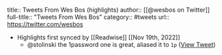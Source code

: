 title:: Tweets From Wes Bos (highlights)
author:: [[@wesbos on Twitter]]
full-title:: "Tweets From Wes Bos"
category:: #tweets
url:: https://twitter.com/wesbos

- Highlights first synced by [[Readwise]] [[Nov 19th, 2022]]
	- @stolinski the 1password one is great, aliased it to `1p` ([View Tweet](https://twitter.com/wesbos/status/1464278489545199624))